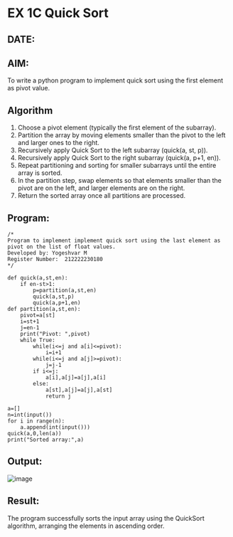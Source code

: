 # EX 1C Quick Sort
## DATE:
## AIM:
To write a python program to implement quick sort using the first element as pivot value.

## Algorithm
1. Choose a pivot element (typically the first element of the subarray).
2. Partition the array by moving elements smaller than the pivot to the left and larger ones to the right.
3. Recursively apply Quick Sort to the left subarray (quick(a, st, p)).
4. Recursively apply Quick Sort to the right subarray (quick(a, p+1, en)).
5. Repeat partitioning and sorting for smaller subarrays until the entire array is sorted.
6. In the partition step, swap elements so that elements smaller than the pivot are on the left, and larger elements are on the right.
7. Return the sorted array once all partitions are processed.


## Program:
```
/*
Program to implement implement quick sort using the last element as pivot on the list of float values.
Developed by: Yogeshvar M
Register Number:  212222230180
*/

def quick(a,st,en):
    if en-st>1:
        p=partition(a,st,en)
        quick(a,st,p)
        quick(a,p+1,en)
def partition(a,st,en):
    pivot=a[st]
    i=st+1
    j=en-1
    print("Pivot: ",pivot)
    while True:
        while(i<=j and a[i]<=pivot):
            i=i+1
        while(i<=j and a[j]>=pivot):
            j=j-1
        if i<=j:
            a[i],a[j]=a[j],a[i]
        else:
            a[st],a[j]=a[j],a[st]
            return j

a=[]
n=int(input())
for i in range(n):
    a.append(int(input()))
quick(a,0,len(a))
print("Sorted array:",a)

```

## Output:

![image](https://github.com/user-attachments/assets/04041b6c-24bd-42d2-9c85-d5526da27023)


## Result:
The program successfully sorts the input array using the QuickSort algorithm, arranging the elements in ascending order.
